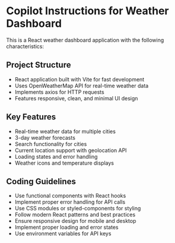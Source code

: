 # Copilot Instructions for Weather Dashboard

<!-- Use this file to provide workspace-specific custom instructions to Copilot. For more details, visit https://code.visualstudio.com/docs/copilot/copilot-customization#_use-a-githubcopilotinstructionsmd-file -->

This is a React weather dashboard application with the following characteristics:

## Project Structure
- React application built with Vite for fast development
- Uses OpenWeatherMap API for real-time weather data
- Implements axios for HTTP requests
- Features responsive, clean, and minimal UI design

## Key Features
- Real-time weather data for multiple cities
- 3-day weather forecasts
- Search functionality for cities
- Current location support with geolocation API
- Loading states and error handling
- Weather icons and temperature displays

## Coding Guidelines
- Use functional components with React hooks
- Implement proper error handling for API calls
- Use CSS modules or styled-components for styling
- Follow modern React patterns and best practices
- Ensure responsive design for mobile and desktop
- Implement proper loading and error states
- Use environment variables for API keys
